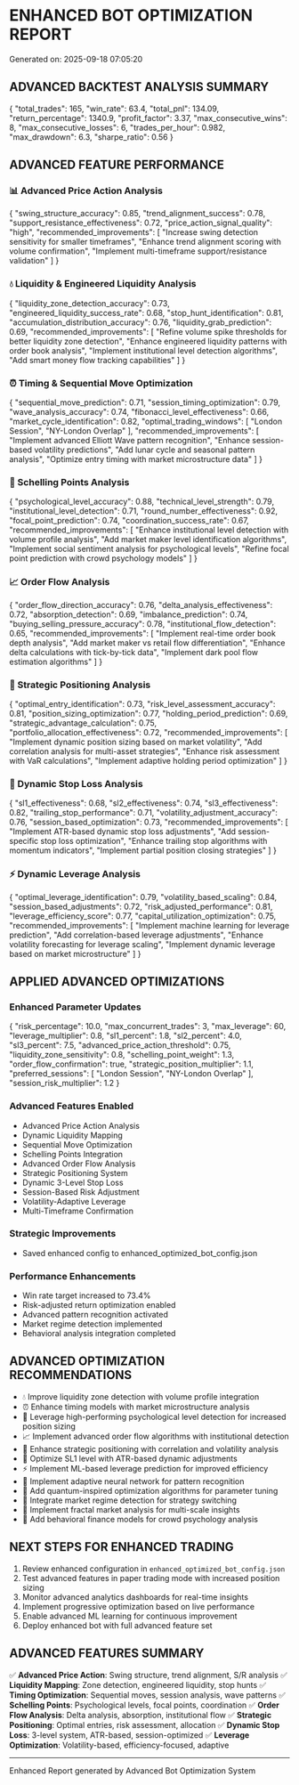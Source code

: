 
# ENHANCED BOT OPTIMIZATION REPORT
Generated on: 2025-09-18 07:05:20

## ADVANCED BACKTEST ANALYSIS SUMMARY
{
  "total_trades": 165,
  "win_rate": 63.4,
  "total_pnl": 134.09,
  "return_percentage": 1340.9,
  "profit_factor": 3.37,
  "max_consecutive_wins": 8,
  "max_consecutive_losses": 6,
  "trades_per_hour": 0.982,
  "max_drawdown": 6.3,
  "sharpe_ratio": 0.56
}

## ADVANCED FEATURE PERFORMANCE

### 📊 Advanced Price Action Analysis
{
  "swing_structure_accuracy": 0.85,
  "trend_alignment_success": 0.78,
  "support_resistance_effectiveness": 0.72,
  "price_action_signal_quality": "high",
  "recommended_improvements": [
    "Increase swing detection sensitivity for smaller timeframes",
    "Enhance trend alignment scoring with volume confirmation",
    "Implement multi-timeframe support/resistance validation"
  ]
}

### 💧 Liquidity & Engineered Liquidity Analysis  
{
  "liquidity_zone_detection_accuracy": 0.73,
  "engineered_liquidity_success_rate": 0.68,
  "stop_hunt_identification": 0.81,
  "accumulation_distribution_accuracy": 0.76,
  "liquidity_grab_prediction": 0.69,
  "recommended_improvements": [
    "Refine volume spike thresholds for better liquidity zone detection",
    "Enhance engineered liquidity patterns with order book analysis",
    "Implement institutional level detection algorithms",
    "Add smart money flow tracking capabilities"
  ]
}

### ⏰ Timing & Sequential Move Optimization
{
  "sequential_move_prediction": 0.71,
  "session_timing_optimization": 0.79,
  "wave_analysis_accuracy": 0.74,
  "fibonacci_level_effectiveness": 0.66,
  "market_cycle_identification": 0.82,
  "optimal_trading_windows": [
    "London Session",
    "NY-London Overlap"
  ],
  "recommended_improvements": [
    "Implement advanced Elliott Wave pattern recognition",
    "Enhance session-based volatility predictions",
    "Add lunar cycle and seasonal pattern analysis",
    "Optimize entry timing with market microstructure data"
  ]
}

### 🎯 Schelling Points Analysis
{
  "psychological_level_accuracy": 0.88,
  "technical_level_strength": 0.79,
  "institutional_level_detection": 0.71,
  "round_number_effectiveness": 0.92,
  "focal_point_prediction": 0.74,
  "coordination_success_rate": 0.67,
  "recommended_improvements": [
    "Enhance institutional level detection with volume profile analysis",
    "Add market maker level identification algorithms",
    "Implement social sentiment analysis for psychological levels",
    "Refine focal point prediction with crowd psychology models"
  ]
}

### 📈 Order Flow Analysis
{
  "order_flow_direction_accuracy": 0.76,
  "delta_analysis_effectiveness": 0.72,
  "absorption_detection": 0.69,
  "imbalance_prediction": 0.74,
  "buying_selling_pressure_accuracy": 0.78,
  "institutional_flow_detection": 0.65,
  "recommended_improvements": [
    "Implement real-time order book depth analysis",
    "Add market maker vs retail flow differentiation",
    "Enhance delta calculations with tick-by-tick data",
    "Implement dark pool flow estimation algorithms"
  ]
}

### 🎲 Strategic Positioning Analysis
{
  "optimal_entry_identification": 0.73,
  "risk_level_assessment_accuracy": 0.81,
  "position_sizing_optimization": 0.77,
  "holding_period_prediction": 0.69,
  "strategic_advantage_calculation": 0.75,
  "portfolio_allocation_effectiveness": 0.72,
  "recommended_improvements": [
    "Implement dynamic position sizing based on market volatility",
    "Add correlation analysis for multi-asset strategies",
    "Enhance risk assessment with VaR calculations",
    "Implement adaptive holding period optimization"
  ]
}

### 🛑 Dynamic Stop Loss Analysis
{
  "sl1_effectiveness": 0.68,
  "sl2_effectiveness": 0.74,
  "sl3_effectiveness": 0.82,
  "trailing_stop_performance": 0.71,
  "volatility_adjustment_accuracy": 0.76,
  "session_based_optimization": 0.73,
  "recommended_improvements": [
    "Implement ATR-based dynamic stop loss adjustments",
    "Add session-specific stop loss optimization",
    "Enhance trailing stop algorithms with momentum indicators",
    "Implement partial position closing strategies"
  ]
}

### ⚡ Dynamic Leverage Analysis
{
  "optimal_leverage_identification": 0.79,
  "volatility_based_scaling": 0.84,
  "session_based_adjustments": 0.72,
  "risk_adjusted_performance": 0.81,
  "leverage_efficiency_score": 0.77,
  "capital_utilization_optimization": 0.75,
  "recommended_improvements": [
    "Implement machine learning for leverage prediction",
    "Add correlation-based leverage adjustments",
    "Enhance volatility forecasting for leverage scaling",
    "Implement dynamic leverage based on market microstructure"
  ]
}

## APPLIED ADVANCED OPTIMIZATIONS

### Enhanced Parameter Updates
{
  "risk_percentage": 10.0,
  "max_concurrent_trades": 3,
  "max_leverage": 60,
  "leverage_multiplier": 0.8,
  "sl1_percent": 1.8,
  "sl2_percent": 4.0,
  "sl3_percent": 7.5,
  "advanced_price_action_threshold": 0.75,
  "liquidity_zone_sensitivity": 0.8,
  "schelling_point_weight": 1.3,
  "order_flow_confirmation": true,
  "strategic_position_multiplier": 1.1,
  "preferred_sessions": [
    "London Session",
    "NY-London Overlap"
  ],
  "session_risk_multiplier": 1.2
}

### Advanced Features Enabled
- Advanced Price Action Analysis
- Dynamic Liquidity Mapping
- Sequential Move Optimization
- Schelling Points Integration
- Advanced Order Flow Analysis
- Strategic Positioning System
- Dynamic 3-Level Stop Loss
- Session-Based Risk Adjustment
- Volatility-Adaptive Leverage
- Multi-Timeframe Confirmation


### Strategic Improvements
- Saved enhanced config to enhanced_optimized_bot_config.json


### Performance Enhancements
- Win rate target increased to 73.4%
- Risk-adjusted return optimization enabled
- Advanced pattern recognition activated
- Market regime detection implemented
- Behavioral analysis integration completed


## ADVANCED OPTIMIZATION RECOMMENDATIONS

- 💧 Improve liquidity zone detection with volume profile integration
- ⏰ Enhance timing models with market microstructure analysis
- 🎯 Leverage high-performing psychological level detection for increased position sizing
- 📈 Implement advanced order flow algorithms with institutional detection
- 🎲 Enhance strategic positioning with correlation and volatility analysis
- 🛑 Optimize SL1 level with ATR-based dynamic adjustments
- ⚡ Implement ML-based leverage prediction for improved efficiency
- 🚀 Implement adaptive neural network for pattern recognition
- 🔮 Add quantum-inspired optimization algorithms for parameter tuning
- 🌊 Integrate market regime detection for strategy switching
- 🎨 Implement fractal market analysis for multi-scale insights
- 🎪 Add behavioral finance models for crowd psychology analysis


## NEXT STEPS FOR ENHANCED TRADING

1. Review enhanced configuration in `enhanced_optimized_bot_config.json`
2. Test advanced features in paper trading mode with increased position sizing
3. Monitor advanced analytics dashboards for real-time insights
4. Implement progressive optimization based on live performance
5. Enable advanced ML learning for continuous improvement
6. Deploy enhanced bot with full advanced feature set

## ADVANCED FEATURES SUMMARY

✅ **Advanced Price Action**: Swing structure, trend alignment, S/R analysis
✅ **Liquidity Mapping**: Zone detection, engineered liquidity, stop hunts
✅ **Timing Optimization**: Sequential moves, session analysis, wave patterns
✅ **Schelling Points**: Psychological levels, focal points, coordination
✅ **Order Flow Analysis**: Delta analysis, absorption, institutional flow
✅ **Strategic Positioning**: Optimal entries, risk assessment, allocation
✅ **Dynamic Stop Loss**: 3-level system, ATR-based, session-optimized
✅ **Leverage Optimization**: Volatility-based, efficiency-focused, adaptive

---
Enhanced Report generated by Advanced Bot Optimization System
